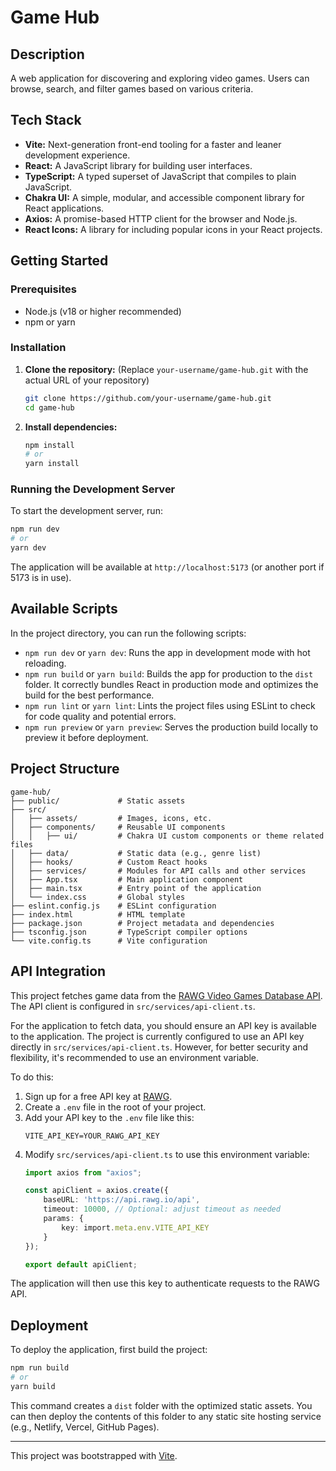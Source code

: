 # Game Hub

## Description

A web application for discovering and exploring video games. Users can browse, search, and filter games based on various criteria.

## Tech Stack

- **Vite:** Next-generation front-end tooling for a faster and leaner development experience.
- **React:** A JavaScript library for building user interfaces.
- **TypeScript:** A typed superset of JavaScript that compiles to plain JavaScript.
- **Chakra UI:** A simple, modular, and accessible component library for React applications.
- **Axios:** A promise-based HTTP client for the browser and Node.js.
- **React Icons:** A library for including popular icons in your React projects.

## Getting Started

### Prerequisites

- Node.js (v18 or higher recommended)
- npm or yarn

### Installation

1.  **Clone the repository:**
    (Replace `your-username/game-hub.git` with the actual URL of your repository)
    ```bash
    git clone https://github.com/your-username/game-hub.git
    cd game-hub
    ```
2.  **Install dependencies:**
    ```bash
    npm install
    # or
    yarn install
    ```

### Running the Development Server

To start the development server, run:

```bash
npm run dev
# or
yarn dev
```

The application will be available at `http://localhost:5173` (or another port if 5173 is in use).

## Available Scripts

In the project directory, you can run the following scripts:

-   `npm run dev` or `yarn dev`: Runs the app in development mode with hot reloading.
-   `npm run build` or `yarn build`: Builds the app for production to the `dist` folder. It correctly bundles React in production mode and optimizes the build for the best performance.
-   `npm run lint` or `yarn lint`: Lints the project files using ESLint to check for code quality and potential errors.
-   `npm run preview` or `yarn preview`: Serves the production build locally to preview it before deployment.

## Project Structure

```
game-hub/
├── public/             # Static assets
├── src/
│   ├── assets/         # Images, icons, etc.
│   ├── components/     # Reusable UI components
│   │   ├── ui/         # Chakra UI custom components or theme related files
│   ├── data/           # Static data (e.g., genre list)
│   ├── hooks/          # Custom React hooks
│   ├── services/       # Modules for API calls and other services
│   ├── App.tsx         # Main application component
│   ├── main.tsx        # Entry point of the application
│   └── index.css       # Global styles
├── eslint.config.js    # ESLint configuration
├── index.html          # HTML template
├── package.json        # Project metadata and dependencies
├── tsconfig.json       # TypeScript compiler options
└── vite.config.ts      # Vite configuration
```

## API Integration

This project fetches game data from the [RAWG Video Games Database API](https://rawg.io/apidocs). The API client is configured in `src/services/api-client.ts`.

For the application to fetch data, you should ensure an API key is available to the application. The project is currently configured to use an API key directly in `src/services/api-client.ts`. However, for better security and flexibility, it's recommended to use an environment variable.

To do this:
1.  Sign up for a free API key at [RAWG](https://rawg.io/apikey).
2.  Create a `.env` file in the root of your project.
3.  Add your API key to the `.env` file like this:
    ```env
    VITE_API_KEY=YOUR_RAWG_API_KEY
    ```
4.  Modify `src/services/api-client.ts` to use this environment variable:
    ```typescript
    import axios from "axios";

    const apiClient = axios.create({
        baseURL: 'https://api.rawg.io/api',
        timeout: 10000, // Optional: adjust timeout as needed
        params: {
            key: import.meta.env.VITE_API_KEY
        }
    });

    export default apiClient;
    ```

The application will then use this key to authenticate requests to the RAWG API.

## Deployment

To deploy the application, first build the project:

```bash
npm run build
# or
yarn build
```

This command creates a `dist` folder with the optimized static assets. You can then deploy the contents of this folder to any static site hosting service (e.g., Netlify, Vercel, GitHub Pages).

---

This project was bootstrapped with [Vite](https://vitejs.dev/).
